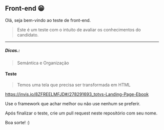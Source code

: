 ## Front-end 😁

Olá, seja bem-vindo ao teste de front-end.

> Este é um teste com o intuito de avaliar os conhecimentos do candidato.
<hr/>

##### Dicas.:
> Semántica e Organização 

#### Teste
> Temos uma tela que precisa ser transformada em HTML 

https://invis.io/8ZFREELMFJD#/278291693_totvs-Landing-Page-Ebook

Use o framework que achar melhor ou não use nenhum se preferir.

Após finalizar o teste, crie um pull request neste repositório com seu nome.

Boa sorte! :)